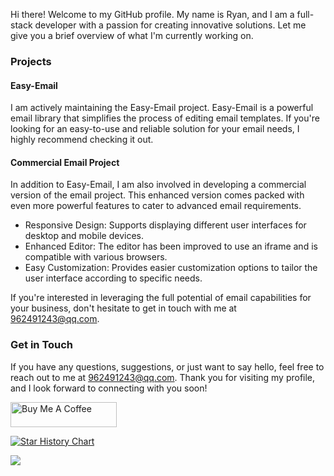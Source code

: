 Hi there! Welcome to my GitHub profile. My name is Ryan, and I am a full-stack developer with a passion for creating innovative solutions. Let me give you a brief overview of what I'm currently working on.

### Projects
#### Easy-Email
I am actively maintaining the Easy-Email project. Easy-Email is a powerful email library that simplifies the process of editing email templates. If you're looking for an easy-to-use and reliable solution for your email needs, I highly recommend checking it out.

#### Commercial Email Project
In addition to Easy-Email, I am also involved in developing a commercial version of the email project. This enhanced version comes packed with even more powerful features to cater to advanced email requirements. 
- Responsive Design: Supports displaying different user interfaces for desktop and mobile devices.
- Enhanced Editor: The editor has been improved to use an iframe and is compatible with various browsers.
- Easy Customization: Provides easier customization options to tailor the user interface according to specific needs.

If you're interested in leveraging the full potential of email capabilities for your business, don't hesitate to get in touch with me at 962491243@qq.com.

### Get in Touch
If you have any questions, suggestions, or just want to say hello, feel free to reach out to me at 962491243@qq.com. 
Thank you for visiting my profile, and I look forward to connecting with you soon!

<a href="https://www.buymeacoffee.com/easyemail" target="_blank" rel="noreferrer nofollow">
   <img src="https://cdn.buymeacoffee.com/buttons/default-red.png" alt="Buy Me A Coffee" height="40" width="170" >
</a>


[![Star History Chart](https://api.star-history.com/svg?repos=zalify/easy-email&type=Date)](https://star-history.com/#zalify/easy-email&Date)



<img src="https://komarev.com/ghpvc/?username=m-ryan&style=for-the-badge">


